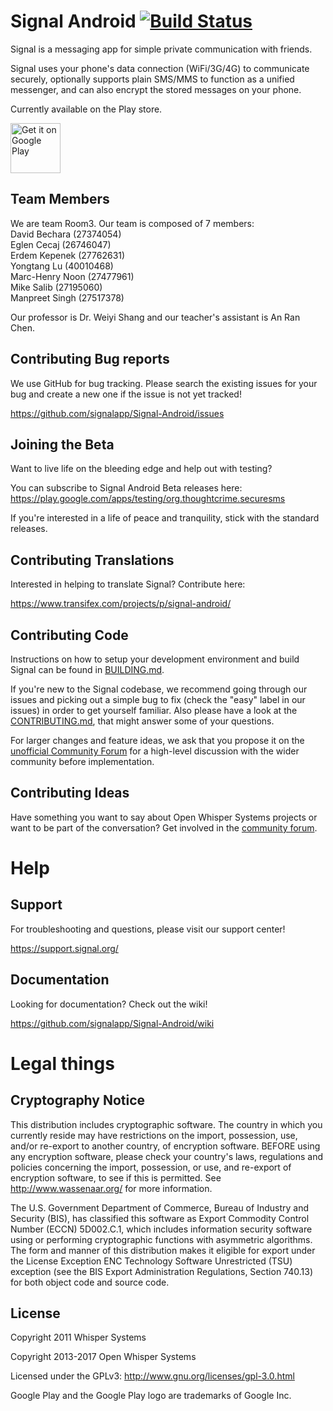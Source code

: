 # Signal Android [![Build Status](https://travis-ci.com/eglenceco/SignalAndroid.svg?token=ZrkYzBc8W8bQ9sGFXZjD&branch=master)](https://travis-ci.com/eglenceco/SignalAndroid)

Signal is a messaging app for simple private communication with friends.

Signal uses your phone's data connection (WiFi/3G/4G) to communicate securely, optionally supports plain SMS/MMS to function as a unified messenger, and can also encrypt the stored messages on your phone.

Currently available on the Play store.

<a href='https://play.google.com/store/apps/details?id=org.thoughtcrime.securesms&pcampaignid=MKT-Other-global-all-co-prtnr-py-PartBadge-Mar2515-1'><img alt='Get it on Google Play' src='https://play.google.com/intl/en_us/badges/images/generic/en_badge_web_generic.png' height='80px'/></a>

## Team Members
We are team Room3. Our team is composed of 7 members:
<br>David Bechara (27374054)
<br>Eglen Cecaj (26746047)
<br>Erdem Kepenek (27762631)
<br>Yongtang Lu (40010468)
<br>Marc-Henry Noon (27477961)
<br>Mike Salib (27195060)
<br>Manpreet Singh (27517378)

Our professor is Dr. Weiyi Shang and our teacher's assistant is An Ran Chen.

## Contributing Bug reports
We use GitHub for bug tracking. Please search the existing issues for your bug and create a new one if the issue is not yet tracked!

https://github.com/signalapp/Signal-Android/issues

## Joining the Beta
Want to live life on the bleeding edge and help out with testing?

You can subscribe to Signal Android Beta releases here:
https://play.google.com/apps/testing/org.thoughtcrime.securesms
 
If you're interested in a life of peace and tranquility, stick with the standard releases.

## Contributing Translations
Interested in helping to translate Signal? Contribute here:

https://www.transifex.com/projects/p/signal-android/

## Contributing Code
Instructions on how to setup your development environment and build Signal can be found in  [BUILDING.md](https://github.com/signalapp/Signal-Android/blob/master/BUILDING.md).

If you're new to the Signal codebase, we recommend going through our issues and picking out a simple bug to fix (check the "easy" label in our issues) in order to get yourself familiar. Also please have a look at the [CONTRIBUTING.md](https://github.com/signalapp/Signal-Android/blob/master/CONTRIBUTING.md), that might answer some of your questions.

For larger changes and feature ideas, we ask that you propose it on the [unofficial Community Forum](https://community.signalusers.org) for a high-level discussion with the wider community before implementation.

## Contributing Ideas
Have something you want to say about Open Whisper Systems projects or want to be part of the conversation? Get involved in the [community forum](https://community.signalusers.org).

Help
====
## Support
For troubleshooting and questions, please visit our support center!

https://support.signal.org/

## Documentation
Looking for documentation? Check out the wiki!

https://github.com/signalapp/Signal-Android/wiki

# Legal things
## Cryptography Notice

This distribution includes cryptographic software. The country in which you currently reside may have restrictions on the import, possession, use, and/or re-export to another country, of encryption software.
BEFORE using any encryption software, please check your country's laws, regulations and policies concerning the import, possession, or use, and re-export of encryption software, to see if this is permitted.
See <http://www.wassenaar.org/> for more information.

The U.S. Government Department of Commerce, Bureau of Industry and Security (BIS), has classified this software as Export Commodity Control Number (ECCN) 5D002.C.1, which includes information security software using or performing cryptographic functions with asymmetric algorithms.
The form and manner of this distribution makes it eligible for export under the License Exception ENC Technology Software Unrestricted (TSU) exception (see the BIS Export Administration Regulations, Section 740.13) for both object code and source code.

## License

Copyright 2011 Whisper Systems

Copyright 2013-2017 Open Whisper Systems

Licensed under the GPLv3: http://www.gnu.org/licenses/gpl-3.0.html

Google Play and the Google Play logo are trademarks of Google Inc.
